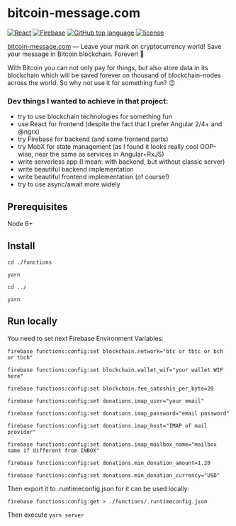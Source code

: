 # bitcoin-message.com

[![React](https://img.shields.io/badge/React-v16.1.1-28defe.svg)]() [![Firebase](https://img.shields.io/badge/Firebase-v3.13-ffcf00.svg)]() [![GitHub top language](https://img.shields.io/github/languages/top/bobrosoft/bitcoin-message.com.svg)]() [![license](https://img.shields.io/github/license/bobrosoft/bitcoin-message.com.svg)]()

[bitcoin-message.com](https://bitcoin-message.com) — Leave your mark on cryptocurrency world!
Save your message in Bitcoin blockchain. Forever! 🚀

With Bitcoin you can not only pay for things, but also store data in its blockchain which will be saved
forever on thousand of blockchain-nodes across the world. So why not use it for something fun? 😉


### Dev things I wanted to achieve in that project:

 - try to use blockchain technologies for something fun
 - use React for frontend (despite the fact that I prefer Angular 2/4+ and @ngrx)
 - try Firebase for backend (and some frontend parts)
 - try MobX for state management (as I found it looks really cool OOP-wise, near the same as services in Angular+RxJS)
 - write serverless app (I mean: with backend, but without classic server)
 - write beautiful backend implementation
 - write beautiful frontend implementation (of course!)
 - try to use async/await more widely

## Prerequisites

Node 6+

## Install

`cd ./functions`

`yarn`

`cd ../`

`yarn`

## Run locally

You need to set next Firebase Environment Variables:

`firebase functions:config:set blockchain.network="btc or tbtc or bch or tbch"`

`firebase functions:config:set blockchain.wallet_wif="your wallet WIF here"`

`firebase functions:config:set blockchain.fee_satoshis_per_byte=20`

`firebase functions:config:set donations.imap_user="your email"`

`firebase functions:config:set donations.imap_password="email password"`

`firebase functions:config:set donations.imap_host="IMAP of mail provider"`

`firebase functions:config:set donations.imap_mailbox_name="mailbox name if different from INBOX"`

`firebase functions:config:set donations.min_donation_amount=1.20`

`firebase functions:config:set donations.min_donation_currency="USD"`

Then export it to .runtimeconfig.json for it can be used locally:

`firebase functions:config:get > ./functions/.runtimeconfig.json`

Then execute `yarn server`
